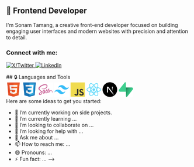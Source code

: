 ## 🚀 Frontend Developer
I'm Sonam Tamang, a creative front-end developer focused on building engaging user interfaces and modern websites with precision and attention to detail.

### Connect with me:
<p align="left" dir="auto">
<a href="https://x.com/SonamTamang90" rel="nofollow">
  <img alt="X/Twitter" title="X/Twitter" src="https://img.shields.io/badge/Twitter-000000?style=for-the-badge&logo=x&logoColor=white"/>
</a>
<a href="https://linkedin.com/in/your-linkedin-username" rel="nofollow">
  <img alt="LinkedIn" title="LinkedIn" src="https://img.shields.io/badge/LinkedIn-0077B5?style=for-the-badge&logo=linkedin&logoColor=white"/>
</a>
   </p>
## 🔒 Languages and Tools
<div align="left">
  <img src="https://raw.githubusercontent.com/devicons/devicon/master/icons/html5/html5-original.svg" width="40" height="40" alt="HTML5"/>
  <img src="https://raw.githubusercontent.com/devicons/devicon/master/icons/css3/css3-original.svg" width="40" height="40" alt="CSS3"/>
  <img src="https://raw.githubusercontent.com/devicons/devicon/master/icons/sass/sass-original.svg" width="40" height="40" alt="Sass"/>
  <img src="https://raw.githubusercontent.com/devicons/devicon/master/icons/tailwindcss/tailwindcss-plain.svg" width="40" height="40" alt="Tailwind CSS"/>
  <img src="https://raw.githubusercontent.com/devicons/devicon/master/icons/javascript/javascript-original.svg" width="40" height="40" alt="JavaScript"/>
  <img src="https://raw.githubusercontent.com/devicons/devicon/master/icons/react/react-original.svg" width="40" height="40" alt="React"/>
  <img src="https://raw.githubusercontent.com/devicons/devicon/master/icons/nextjs/nextjs-original.svg" width="40" height="40" alt="Next.js"/>
  <img src="https://raw.githubusercontent.com/devicons/devicon/master/icons/supabase/supabase-original.svg" width="40" height="40" alt="Supabase"/>
</div>
Here are some ideas to get you started:

- 🔭 I’m currently working on side projects.
- 🌱 I’m currently learning ...
- 👯 I’m looking to collaborate on ...
- 🤔 I’m looking for help with ...
- 💬 Ask me about ...
- 📫 How to reach me: ...
- 😄 Pronouns: ...
- ⚡ Fun fact: ...
-->
